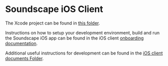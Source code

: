 # Soundscape iOS Client

The Xcode project can be found in [this folder](../apps/ios/).

Instructions on how to setup your development environment, build and
run the Soundscape iOS app can be found in the iOS client [onboarding
documentation](./ios-client/onboarding.md).

Additional useful instructions for development can be found in the
[iOS client documents Folder](./ios-client).

